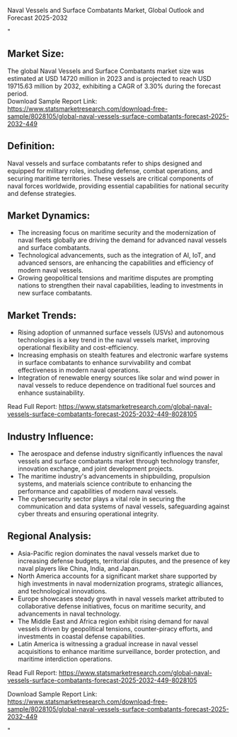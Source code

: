 Naval Vessels and Surface Combatants Market, Global Outlook and Forecast 2025-2032 


"<h2>Market Size:</h2>
<p>The global Naval Vessels and Surface Combatants market size was estimated at USD 14720 million in 2023 and is projected to reach USD 19715.63 million by 2032, exhibiting a CAGR of 3.30% during the forecast period.<br>
Download Sample Report Link: <a href='https://www.statsmarketresearch.com/download-free-sample/8028105/global-naval-vessels-surface-combatants-forecast-2025-2032-449'>https://www.statsmarketresearch.com/download-free-sample/8028105/global-naval-vessels-surface-combatants-forecast-2025-2032-449</a></p>

<h2>Definition:</h2>
<p>Naval vessels and surface combatants refer to ships designed and equipped for military roles, including defense, combat operations, and securing maritime territories. These vessels are critical components of naval forces worldwide, providing essential capabilities for national security and defense strategies.</p>

<h2>Market Dynamics:</h2>
<ul>
  <li>The increasing focus on maritime security and the modernization of naval fleets globally are driving the demand for advanced naval vessels and surface combatants.</li>
  <li>Technological advancements, such as the integration of AI, IoT, and advanced sensors, are enhancing the capabilities and efficiency of modern naval vessels.</li>
  <li>Growing geopolitical tensions and maritime disputes are prompting nations to strengthen their naval capabilities, leading to investments in new surface combatants.</li>
</ul>

<h2>Market Trends:</h2>
<ul>
  <li>Rising adoption of unmanned surface vessels (USVs) and autonomous technologies is a key trend in the naval vessels market, improving operational flexibility and cost-efficiency.</li>
  <li>Increasing emphasis on stealth features and electronic warfare systems in surface combatants to enhance survivability and combat effectiveness in modern naval operations.</li>
  <li>Integration of renewable energy sources like solar and wind power in naval vessels to reduce dependence on traditional fuel sources and enhance sustainability.</li>
</ul>
<p>Read Full Report: <a href='https://www.statsmarketresearch.com/global-naval-vessels-surface-combatants-forecast-2025-2032-449-8028105'>https://www.statsmarketresearch.com/global-naval-vessels-surface-combatants-forecast-2025-2032-449-8028105</a></p>

<h2>Industry Influence:</h2>
<ul>
  <li>The aerospace and defense industry significantly influences the naval vessels and surface combatants market through technology transfer, innovation exchange, and joint development projects.</li>
  <li>The maritime industry's advancements in shipbuilding, propulsion systems, and materials science contribute to enhancing the performance and capabilities of modern naval vessels.</li>
  <li>The cybersecurity sector plays a vital role in securing the communication and data systems of naval vessels, safeguarding against cyber threats and ensuring operational integrity.</li>
</ul>

<h2>Regional Analysis:</h2>
<ul>
  <li>Asia-Pacific region dominates the naval vessels market due to increasing defense budgets, territorial disputes, and the presence of key naval players like China, India, and Japan.</li>
  <li>North America accounts for a significant market share supported by high investments in naval modernization programs, strategic alliances, and technological innovations.</li>
  <li>Europe showcases steady growth in naval vessels market attributed to collaborative defense initiatives, focus on maritime security, and advancements in naval technology.</li>
  <li>The Middle East and Africa region exhibit rising demand for naval vessels driven by geopolitical tensions, counter-piracy efforts, and investments in coastal defense capabilities.</li>
  <li>Latin America is witnessing a gradual increase in naval vessel acquisitions to enhance maritime surveillance, border protection, and maritime interdiction operations.</li>
</ul>
<p>Read Full Report: <a href='https://www.statsmarketresearch.com/global-naval-vessels-surface-combatants-forecast-2025-2032-449-8028105'>https://www.statsmarketresearch.com/global-naval-vessels-surface-combatants-forecast-2025-2032-449-8028105</a></p>

<p>Download Sample Report Link: <a href='https://www.statsmarketresearch.com/download-free-sample/8028105/global-naval-vessels-surface-combatants-forecast-2025-2032-449'>https://www.statsmarketresearch.com/download-free-sample/8028105/global-naval-vessels-surface-combatants-forecast-2025-2032-449</a></p>"
